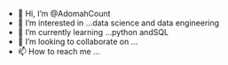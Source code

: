 - 👋 Hi, I’m @AdomahCount
- 👀 I’m interested in ...data science and data engineering 
- 🌱 I’m currently learning ...python andSQL
- 💞️ I’m looking to collaborate on ...
- 📫 How to reach me ...

<!---
AdomahCount/AdomahCount is a ✨ special ✨ repository because its `README.md` (this file) appears on your GitHub profile.
You can click the Preview link to take a look at your changes.
--->

